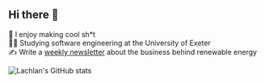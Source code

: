 ## Hi there 👋

🦾 I enjoy making cool sh*t<br/>
🧑‍🎓 Studying software engineering at the University of Exeter<br/>
✍️ Write a [weekly newsletter](https://www.wattsforward.com/) about the business behind renewable energy<br/>

![Lachlan's GitHub stats](https://github-readme-stats.vercel.app/api?username=lachlan-cooney&show_icons=true&theme=github_dark)
